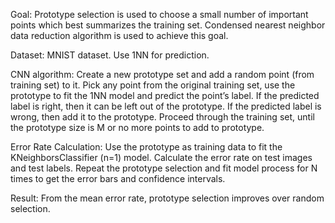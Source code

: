 Goal: Prototype selection is used to choose a small number of important points which best summarizes the training set. 
Condensed nearest neighbor data reduction algorithm is used to achieve this goal.

Dataset: MNIST dataset. Use 1NN for prediction.

CNN algorithm: 
Create a new prototype set and add a random point (from training set) to it. 
Pick any point from the original training set, use the prototype to fit the 1NN model and predict the point’s label. 
If the predicted label is right, then it can be left out of the prototype. 
If the predicted label is wrong, then add it to the prototype. 
Proceed through the training set, until the prototype size is M or no more points to add to prototype.

Error Rate Calculation: 
Use the prototype as training data to fit the KNeighborsClassifier (n=1) model. 
Calculate the error rate on test images and test labels. 
Repeat the prototype selection and fit model process for N times to get the error bars and confidence intervals. 

Result:
From the mean error rate, prototype selection improves over random selection.
